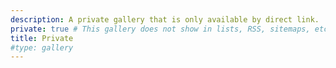 ```yaml
---
description: A private gallery that is only available by direct link.
private: true # This gallery does not show in lists, RSS, sitemaps, etc. On list pages, use cascade to hide descendants.
title: Private
#type: gallery
---
```

